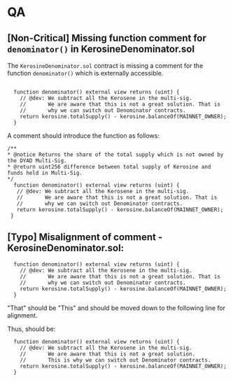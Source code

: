 # QA

## [Non-Critical] Missing function comment for `denominator()` in KerosineDenominator.sol
The `KerosineDenominator.sol` contract is missing a comment for the function `denominator()` which is externally accessible.

```

  function denominator() external view returns (uint) {
    // @dev: We subtract all the Kerosene in the multi-sig.
    //       We are aware that this is not a great solution. That is
    //       why we can switch out Denominator contracts.
    return kerosine.totalSupply() - kerosine.balanceOf(MAINNET_OWNER);
  }
 ```
 
 A comment should introduce the function as follows:
 ```
 /**
 * @notice Returns the share of the total supply which is not owned by the DYAD Multi-Sig.
 * @return uint256 difference between total supply of Kerosine and funds held in Multi-Sig.
 */
   function denominator() external view returns (uint) {
    // @dev: We subtract all the Kerosene in the multi-sig.
    //       We are aware that this is not a great solution. That is
    //       why we can switch out Denominator contracts.
    return kerosine.totalSupply() - kerosine.balanceOf(MAINNET_OWNER);
  } 
 ```


## [Typo] Misalignment of comment - KerosineDenominator.sol:
```
  function denominator() external view returns (uint) {
    // @dev: We subtract all the Kerosene in the multi-sig.
    //       We are aware that this is not a great solution. That is
    //       why we can switch out Denominator contracts.
    return kerosine.totalSupply() - kerosine.balanceOf(MAINNET_OWNER);
  } 
```

"That" should be "This" and should be moved down to the following line for alignment.


Thus, should be:
```
  function denominator() external view returns (uint) {
    // @dev: We subtract all the Kerosene in the multi-sig.
    //       We are aware that this is not a great solution. 
    //       This is why we can switch out Denominator contracts.
    return kerosine.totalSupply() - kerosine.balanceOf(MAINNET_OWNER);
  } 
```